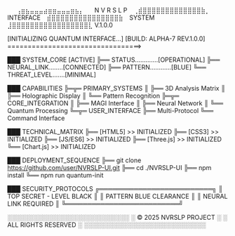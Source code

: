 ⠀⠀⢠⣶⣦⣤⣤⣤⣴⣶⣶⣤⣤⣤⣶⣦⡄⠀⠀    N V R S L P
⠀⢀⣾⣿⣿⣿⣿⣿⣿⣿⣿⣿⣿⣿⣿⣿⣷⡀⠀    INTERFACE
⠀⣾⣿⣿⣿⣿⣿⣿⣿⣿⣿⣿⣿⣿⣿⣿⣿⣷⠀    SYSTEM
⣸⣿⣿⣿⣿⣿⣿⣿⣿⣿⣿⣿⣿⣿⣿⣿⣿⣿⣇    V.1.0.0

[INITIALIZING QUANTUM INTERFACE...]
[BUILD: ALPHA-7 REV.1.0.0]
=================================>

███ SYSTEM_CORE [ACTIVE]
╠══ STATUS.............[OPERATIONAL]
╠══ NEURAL_LINK........[CONNECTED]
╠══ PATTERN............[BLUE]
╚══ THREAT_LEVEL.......[MINIMAL]

███ CAPABILITIES 
╠═╦═ PRIMARY_SYSTEMS
║ ╠══ 3D Analysis Matrix
║ ╠══ Holographic Display
║ ╚══ Pattern Recognition
╠═╦═ CORE_INTEGRATION
║ ╠══ MAGI Interface
║ ╠══ Neural Network
║ ╚══ Quantum Processing
╚═╦═ USER_INTERFACE
  ╠══ Multi-Protocol
  ╚══ Command Interface

███ TECHNICAL_MATRIX
╠══ [HTML5]     >> INITIALIZED
╠══ [CSS3]      >> INITIALIZED
╠══ [JS/ES6]    >> INITIALIZED
╠══ [Three.js]  >> INITIALIZED
╚══ [Chart.js]  >> INITIALIZED

███ DEPLOYMENT_SEQUENCE
╠══ git clone https://github.com/user/NVRSLP-UI.git
╠══ cd ./NVRSLP-UI
╠══ npm install
╚══ npm run quantum-init

███ SECURITY_PROTOCOLS
╔══════════════════════════╗
║ TOP SECRET - LEVEL BLACK ║
║ PATTERN BLUE CLEARANCE   ║
║ NEURAL LINK REQUIRED     ║
╚══════════════════════════╝

[CORE]: QUANTUM_MATRIX_STABLE
[LINK]: NEURAL_SYNC_COMPLETE
[SCAN]: PATTERN_BLUE_DETECTED

░░░░░░░░░░░░░░░░░░░░░░░░░░░░
░  © 2025 NVRSLP PROJECT   ░
░  ALL RIGHTS RESERVED     ░
░░░░░░░░░░░░░░░░░░░░░░░░░░░░
